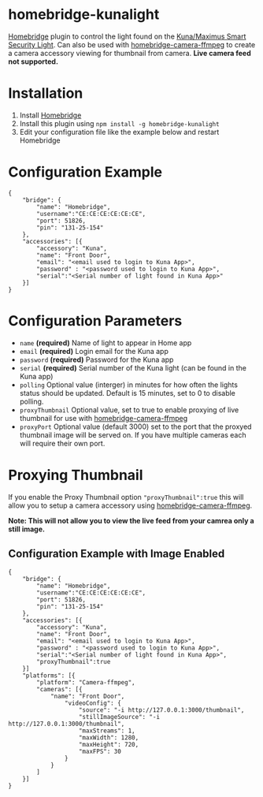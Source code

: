 # homebridge-kunalight

[Homebridge](https://github.com/nfarina/homebridge) plugin to control the light found on the [Kuna/Maximus Smart Security Light](https://getkuna.com). Can also be used with [homebridge-camera-ffmpeg](https://github.com/KhaosT/homebridge-camera-ffmpeg) to create a camera accessory viewing for thumbnail from camera. __Live camera feed not supported.__

# Installation
1. Install [Homebridge](https://github.com/nfarina/homebridge#installation)
2. Install this plugin using `npm install -g homebridge-kunalight`
3. Edit your configuration file like the example below and restart Homebridge

# Configuration Example
```
{
	"bridge": {
		"name": "Homebridge",
		"username":"CE:CE:CE:CE:CE:CE",
		"port": 51826,
		"pin": "131-25-154"
	},
	"accessories": [{
		"accessory": "Kuna",
		"name": "Front Door",
		"email": "<email used to login to Kuna App>",
		"password" : "<password used to login to Kuna App>",
		"serial":"<Serial number of light found in Kuna App>"
	}]
}
```

# Configuration Parameters 

* ```name``` __(required)__ Name of light to appear in Home app
* ```email``` __(required)__ Login email for the Kuna app
* ```password``` __(required)__ Password for the Kuna app
* ```serial``` __(required)__ Serial number of the Kuna light (can be found in the Kuna app)
* ```polling``` Optional value (interger) in minutes for how often the lights status should be updated. Default is 15 minutes, set to 0 to disable polling.
* ```proxyThumbnail``` Optional value, set to true to enable proxying of live thumbnail for use with [homebridge-camera-ffmpeg](https://github.com/KhaosT/homebridge-camera-ffmpeg)
* ```proxyPort``` Optional value (default 3000) set to the port that the proxyed thumbnail image will be served on. If you have multiple cameras each will require their own port.

# Proxying Thumbnail

If you enable the Proxy Thumbnail option ```"proxyThumbnail":true``` this will allow you to setup a camera accessory using [homebridge-camera-ffmpeg](https://github.com/KhaosT/homebridge-camera-ffmpeg).

__Note: This will not allow you to view the live feed from your camrea only a still image.__

## Configuration Example with Image Enabled

```
{
	"bridge": {
		"name": "Homebridge",
		"username":"CE:CE:CE:CE:CE:CE",
		"port": 51826,
		"pin": "131-25-154"
	},
	"accessories": [{
		"accessory": "Kuna",
		"name": "Front Door",
		"email": "<email used to login to Kuna App>",
		"password" : "<password used to login to Kuna App>",
		"serial":"<Serial number of light found in Kuna App>",
		"proxyThumbnail":true
	}]
	"platforms": [{
		"platform": "Camera-ffmpeg",
		"cameras": [{
			"name": "Front Door",
				"videoConfig": {
					"source": "-i http://127.0.0.1:3000/thumbnail",
					"stillImageSource": "-i http://127.0.0.1:3000/thumbnail",
					"maxStreams": 1,
					"maxWidth": 1280,
					"maxHeight": 720,
					"maxFPS": 30
				}
			}
		]
	}]
}

```
